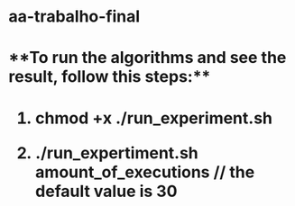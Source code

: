# aa-trabalho-final

<h1>**To run the algorithms and see the result, follow this steps:**<h1>

1. chmod +x ./run_experiment.sh

2. ./run_expertiment.sh amount_of_executions // the default value is 30